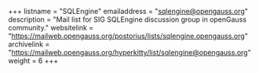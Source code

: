 +++
listname = "SQLEngine"
emailaddress = "sqlengine@opengauss.org"
description = "Mail list for SIG SQLEngine discussion group in openGauss community."
websitelink = "https://mailweb.opengauss.org/postorius/lists/sqlengine.opengauss.org"
archivelink = "https://mailweb.opengauss.org/hyperkitty/list/sqlengine@opengauss.org"
weight =  6
+++
